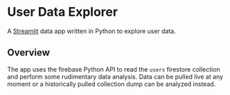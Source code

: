 # User Data Explorer

A [Streamlit](https://streamlit.io/) data app written in Python to explore user data.

## Overview

The app uses the firebase Python API to read the `users` firestore collection and perform some rudimentary data analysis. Data can be pulled live at any moment or a historically pulled collection dump can be analyzed instead.
